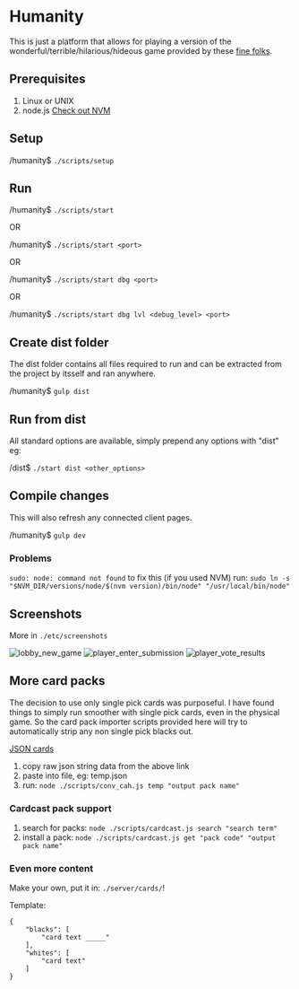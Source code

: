 # Humanity

This is just a platform that allows for playing a version of the wonderful/terrible/hilarious/hideous game provided by these [fine folks](https://cardsagainsthumanity.com/).

## Prerequisites

1. Linux or UNIX
2. node.js [Check out NVM](https://github.com/creationix/nvm)


## Setup

/humanity$ ```./scripts/setup```


## Run

/humanity$ ```./scripts/start```

OR

/humanity$ ```./scripts/start <port>```

OR

/humanity$ ```./scripts/start dbg <port>```

OR

/humanity$ ```./scripts/start dbg lvl <debug_level> <port>```


## Create dist folder

The dist folder contains all files required to run and can be extracted from the project by itsself and ran anywhere.

/humanity$ ```gulp dist```


## Run from dist

All standard options are available, simply prepend any options with "dist" eg:

/dist$ ```./start dist <other_options>```


## Compile changes

This will also refresh any connected client pages.

/humanity$ ```gulp dev```

### Problems

```sudo: node: command not found``` to fix this (if you used NVM) run: ```sudo ln -s "$NVM_DIR/versions/node/$(nvm version)/bin/node" "/usr/local/bin/node"```


## Screenshots

More in ```./etc/screenshots```

![lobby_new_game](./etc/screenshots/lobby_new_game.png)
![player_enter_submission](./etc/screenshots/player_enter_submission.png)
![player_vote_results](./etc/screenshots/player_vote_results.png)


## More card packs

The decision to use only single pick cards was purposeful. I have found things to simply run smoother with single pick cards, even in the physical game. So the card pack importer scripts provided here will try to automatically strip any non single pick blacks out.

[JSON cards](https://www.crhallberg.com/cah/)

1. copy raw json string data from the above link
2. paste into file, eg: temp.json
3. run: ```node ./scripts/conv_cah.js temp "output pack name"```

### Cardcast pack support

1. search for packs: ```node ./scripts/cardcast.js search "search term"```
2. install a pack: ```node ./scripts/cardcast.js get "pack code" "output pack name"```

### Even more content

Make your own, put it in: ```./server/cards/```!

Template:

```
{
	"blacks": [
		"card text _____"
	],
	"whites": [
		"card text"
	]
}
```